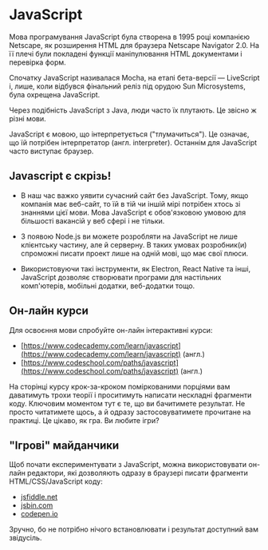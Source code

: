 # JavaScript

Мова програмування JavaScript була створена в 1995 році компанією Netscape, як розширення HTML для браузера Netscape Navigator 2.0. На її плечі були покладені функції маніпулювання HTML документами і перевірка форм.

Спочатку JavaScript називалася Mocha, на етапі бета-версії — LiveScript і, лише, коли відбувся фінальний реліз під орудою Sun Microsystems, була охрещена JavaScript.

Через подібність JavaScript з Java, люди часто їх плутають. Це звісно ж різні мови.

JavaScript є мовою, що інтерпретується ("тлумачиться"). Це означає, що їй потрібен інтерпретатор (англ. interpreter). Останнім для JavaScript часто виступає браузер.

## Javascript є скрізь!

* В наш час важко уявити сучасний сайт без JavaScript. Тому, якщо компанія має веб-сайт, то їй в тій чи іншій мірі потрібен хтось зі знаннями цієї мови. Мова JavaScript є обов'язковою умовою для більшості вакансій у веб сфері і не тільки.

* З появою Node.js ви можете розробляти на JavaScript не лише клієнтську частину, але й серверну. В таких умовах розробник(и) спроможні писати проект лише на одній мові, що має свої плюси.

* Використовуючи такі інструменти, як Electron, React Native та інші, JavaScript дозволяє створювати програми для настільних комп'ютерів, мобільні додатки, веб-додатки тощо.

## Он-лайн курси

Для освоєння мови спробуйте он-лайн інтерактивні курси:

* [https://www.codecademy.com/learn/javascript](https://www.codecademy.com/learn/javascript) (англ.)
* [https://www.codeschool.com/paths/javascript](https://www.codeschool.com/paths/javascript) (англ.)

На сторінці курсу крок-за-кроком поміркованими порціями вам даватимуть трохи теорії і проситимуть написати нескладні фрагменти коду. Ключовим моментом тут є те, що ви бачитимете результат. Не просто читатимете щось, а й одразу застосовуватимете прочитане на практиці. Це цікаво, як гра. Ви любите ігри?

## "Ігрові" майданчики

Щоб почати експериментувати з JavaScript, можна використовувати он-лайн редактори, які дозволяють одразу в браузері писати фрагменти HTML/CSS/JavaScript коду:

* [jsfiddle.net](http://jsfiddle.net/)
* [jsbin.com](http://jsbin.com/)
* [codepen.io](http://codepen.io/)

Зручно, бо не потрібно нічого встановлювати і результат доступний вам звідусіль.

